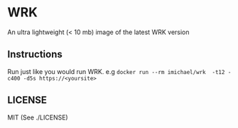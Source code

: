 # WRK

An ultra lightweight (< 10 mb) image of the latest WRK version

## Instructions

Run just like you would run WRK. e.g `docker run --rm imichael/wrk  -t12 -c400 -d5s https://<yoursite>`


## LICENSE
MIT (See ./LICENSE)
